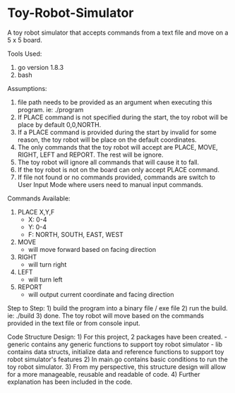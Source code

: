 # Toy-Robot-Simulator
A toy robot simulator that accepts commands from a text file and move on a 5 x 5 board.

Tools Used:
   1) go version 1.8.3
   2) bash

Assumptions:
   1) file path needs to be provided as an argument when executing this program. ie: ./program <file path>
   2) If PLACE command is not specified during the start, the toy robot will be place by default 0,0,NORTH.
   3) If a PLACE command is provided during the start by invalid for some reason, the toy robot will be place on
   the default coordinates.
   4) The only commands that the toy robot will accept are PLACE, MOVE, RIGHT, LEFT and REPORT. The rest will be
   ignore.
   5) The toy robot will ignore all commands that will cause it to fall.
   6) If the toy robot is not on the board can only accept PLACE command.
   7) If file not found or no commands provided, commands are switch to User Input Mode where users need
   to manual input commands.

Commands Available:
   1) PLACE X,Y,F
        - X: 0-4
        - Y: 0-4
        - F: NORTH, SOUTH, EAST, WEST
   2) MOVE
        - will move forward based on facing direction
   3) RIGHT
        - will turn right
   4) LEFT
        - will turn left
   5) REPORT
        - will output current coordinate and facing direction

Step to Step:
    1) build the program into a binary file / exe file
    2) run the build. ie: ./build <file path optional>
    3) done. The toy robot will move based on the commands provided in the text file or from console input.

Code Structure Design:
    1) For this project, 2 packages have been created.
        - generic contains any generic functions to support toy robot simulator
        - lib contains data structs, initialize data and reference functions to support toy
        robot simulator's features
    2) In main.go contains basic conditions to run the toy robot simulator.
    3) From my perspective, this structure design will allow for a more manageable, reusable and
    readable of code.
    4) Further explanation has been included in the code.